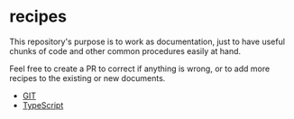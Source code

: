 # recipes

This repository's purpose is to work as documentation, just to have useful chunks of code and other common procedures easily at hand.

Feel free to create a PR to correct if anything is wrong, or to add more recipes to the existing or new documents.

- [GIT](./git.md)
- [TypeScript](./typescript.md)
